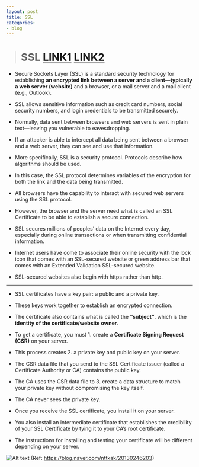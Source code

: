 ```yaml
---
layout: post
title: SSL
categories:
- blog
---
```

> # SSL   [LINK1] [LINK2]


* Secure Sockets Layer (SSL) is a standard security technology for establishing **an encrypted link between a server and a client—typically a web server (website)** and a browser, or a mail server and a mail client (e.g., Outlook).
* SSL allows sensitive information such as credit card numbers, social security numbers, and login credentials to be transmitted securely.
* Normally, data sent between browsers and web servers is sent in plain text—leaving you vulnerable to eavesdropping. 
* If an attacker is able to intercept all data being sent between a browser and a web server, they can see and use that information.

* More specifically, SSL is a security protocol. Protocols describe how algorithms should be used. 
* In this case, the SSL protocol determines variables of the encryption for both the link and the data being transmitted.

* All browsers have the capability to interact with secured web servers using the SSL protocol. 
* However, the browser and the server need what is called an SSL Certificate to be able to establish a secure connection.

* SSL secures millions of peoples’ data on the Internet every day, especially during online transactions or when transmitting confidential information. 
* Internet users have come to associate their online security with the lock icon that comes with an SSL-secured website or green address bar that comes with an Extended Validation SSL-secured website. 
* SSL-secured websites also begin with https rather than http.

- - -

* SSL certificates have a key pair: a public and a private key. 
* These keys work together to establish an encrypted connection. 
* The certificate also contains what is called the **“subject”**. which is the **identity of the certificate/website owner**.

* To get a certificate, you must 1. create a **Certificate Signing Request (CSR)** on your server. 
* This process creates 2. a private key and public key on your server. 
* The CSR data file that you send to the SSL Certificate issuer (called a Certificate Authority or CA) contains the public key. 
* The CA uses the CSR data file to 3. create a data structure to match your private key without compromising the key itself. 
* The CA never sees the private key.

* Once you receive the SSL certificate, you install it on your server.
* You also install an intermediate certificate that establishes the credibility of your SSL Certificate by tying it to your CA’s root certificate. 
* The instructions for installing and testing your certificate will be different depending on your server.



![Alt text](osi.jpg)
(Ref: https://blog.naver.com/nttkak/20130246203)




[LINK1]: https://www.digicert.com/ssl/
[LINK2]: http://boansecurity.blogspot.com/2017/01/network-ssl-tls.html
